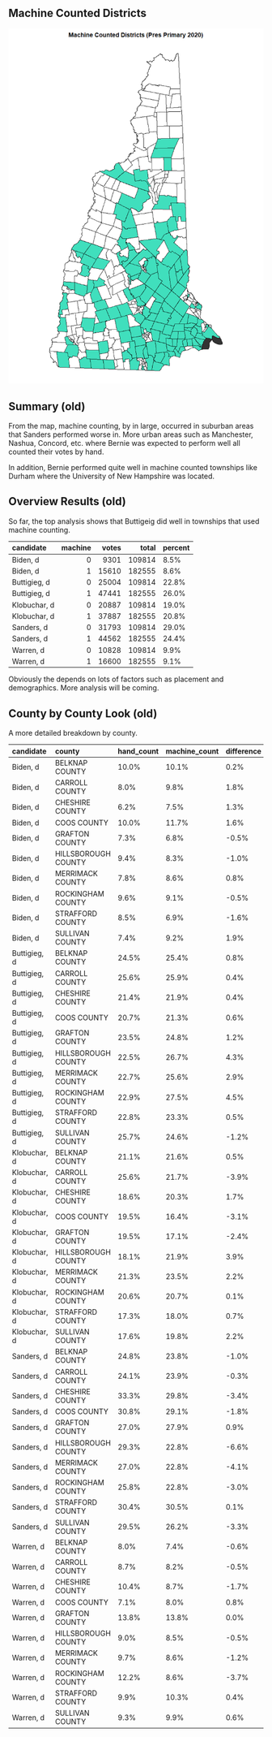 
## Machine Counted Districts

![](images/machine_counted_precincts.png "MC Townships")

## Summary (old)

From the map, machine counting, by in large, occurred in suburban areas that Sanders performed worse in.  More urban areas such as Manchester, Nashua, Concord, etc. where Bernie was expected to perform well all counted their votes by hand.

In addition, Bernie performed quite well in machine counted townships like Durham where the University of New Hampshire was located.


## Overview Results (old)

So far, the top analysis shows that Buttigeig did well in townships that used machine counting.

|candidate    | machine| votes|  total|percent |
|:------------|-------:|-----:|------:|:-------|
|Biden, d     |       0|  9301| 109814|8.5%    |
|Biden, d     |       1| 15610| 182555|8.6%    |
|Buttigieg, d |       0| 25004| 109814|22.8%   |
|Buttigieg, d |       1| 47441| 182555|26.0%   |
|Klobuchar, d |       0| 20887| 109814|19.0%   |
|Klobuchar, d |       1| 37887| 182555|20.8%   |
|Sanders, d   |       0| 31793| 109814|29.0%   |
|Sanders, d   |       1| 44562| 182555|24.4%   |
|Warren, d    |       0| 10828| 109814|9.9%    |
|Warren, d    |       1| 16600| 182555|9.1%    |

Obviously the depends on lots of factors such as placement and demographics.  More analysis will be coming.

## County by County Look (old)

A more detailed breakdown by county.

|candidate    |county              |hand_count |machine_count |difference |
|:------------|:-------------------|:----------|:-------------|:----------|
|Biden, d     |BELKNAP COUNTY      |10.0%      |10.1%         |0.2%       |
|Biden, d     |CARROLL COUNTY      |8.0%       |9.8%          |1.8%       |
|Biden, d     |CHESHIRE COUNTY     |6.2%       |7.5%          |1.3%       |
|Biden, d     |COOS COUNTY         |10.0%      |11.7%         |1.6%       |
|Biden, d     |GRAFTON COUNTY      |7.3%       |6.8%          |-0.5%      |
|Biden, d     |HILLSBOROUGH COUNTY |9.4%       |8.3%          |-1.0%      |
|Biden, d     |MERRIMACK COUNTY    |7.8%       |8.6%          |0.8%       |
|Biden, d     |ROCKINGHAM COUNTY   |9.6%       |9.1%          |-0.5%      |
|Biden, d     |STRAFFORD COUNTY    |8.5%       |6.9%          |-1.6%      |
|Biden, d     |SULLIVAN COUNTY     |7.4%       |9.2%          |1.9%       |
|Buttigieg, d |BELKNAP COUNTY      |24.5%      |25.4%         |0.8%       |
|Buttigieg, d |CARROLL COUNTY      |25.6%      |25.9%         |0.4%       |
|Buttigieg, d |CHESHIRE COUNTY     |21.4%      |21.9%         |0.4%       |
|Buttigieg, d |COOS COUNTY         |20.7%      |21.3%         |0.6%       |
|Buttigieg, d |GRAFTON COUNTY      |23.5%      |24.8%         |1.2%       |
|Buttigieg, d |HILLSBOROUGH COUNTY |22.5%      |26.7%         |4.3%       |
|Buttigieg, d |MERRIMACK COUNTY    |22.7%      |25.6%         |2.9%       |
|Buttigieg, d |ROCKINGHAM COUNTY   |22.9%      |27.5%         |4.5%       |
|Buttigieg, d |STRAFFORD COUNTY    |22.8%      |23.3%         |0.5%       |
|Buttigieg, d |SULLIVAN COUNTY     |25.7%      |24.6%         |-1.2%      |
|Klobuchar, d |BELKNAP COUNTY      |21.1%      |21.6%         |0.5%       |
|Klobuchar, d |CARROLL COUNTY      |25.6%      |21.7%         |-3.9%      |
|Klobuchar, d |CHESHIRE COUNTY     |18.6%      |20.3%         |1.7%       |
|Klobuchar, d |COOS COUNTY         |19.5%      |16.4%         |-3.1%      |
|Klobuchar, d |GRAFTON COUNTY      |19.5%      |17.1%         |-2.4%      |
|Klobuchar, d |HILLSBOROUGH COUNTY |18.1%      |21.9%         |3.9%       |
|Klobuchar, d |MERRIMACK COUNTY    |21.3%      |23.5%         |2.2%       |
|Klobuchar, d |ROCKINGHAM COUNTY   |20.6%      |20.7%         |0.1%       |
|Klobuchar, d |STRAFFORD COUNTY    |17.3%      |18.0%         |0.7%       |
|Klobuchar, d |SULLIVAN COUNTY     |17.6%      |19.8%         |2.2%       |
|Sanders, d   |BELKNAP COUNTY      |24.8%      |23.8%         |-1.0%      |
|Sanders, d   |CARROLL COUNTY      |24.1%      |23.9%         |-0.3%      |
|Sanders, d   |CHESHIRE COUNTY     |33.3%      |29.8%         |-3.4%      |
|Sanders, d   |COOS COUNTY         |30.8%      |29.1%         |-1.8%      |
|Sanders, d   |GRAFTON COUNTY      |27.0%      |27.9%         |0.9%       |
|Sanders, d   |HILLSBOROUGH COUNTY |29.3%      |22.8%         |-6.6%      |
|Sanders, d   |MERRIMACK COUNTY    |27.0%      |22.8%         |-4.1%      |
|Sanders, d   |ROCKINGHAM COUNTY   |25.8%      |22.8%         |-3.0%      |
|Sanders, d   |STRAFFORD COUNTY    |30.4%      |30.5%         |0.1%       |
|Sanders, d   |SULLIVAN COUNTY     |29.5%      |26.2%         |-3.3%      |
|Warren, d    |BELKNAP COUNTY      |8.0%       |7.4%          |-0.6%      |
|Warren, d    |CARROLL COUNTY      |8.7%       |8.2%          |-0.5%      |
|Warren, d    |CHESHIRE COUNTY     |10.4%      |8.7%          |-1.7%      |
|Warren, d    |COOS COUNTY         |7.1%       |8.0%          |0.8%       |
|Warren, d    |GRAFTON COUNTY      |13.8%      |13.8%         |0.0%       |
|Warren, d    |HILLSBOROUGH COUNTY |9.0%       |8.5%          |-0.5%      |
|Warren, d    |MERRIMACK COUNTY    |9.7%       |8.6%          |-1.2%      |
|Warren, d    |ROCKINGHAM COUNTY   |12.2%      |8.6%          |-3.7%      |
|Warren, d    |STRAFFORD COUNTY    |9.9%       |10.3%         |0.4%       |
|Warren, d    |SULLIVAN COUNTY     |9.3%       |9.9%          |0.6%       |
